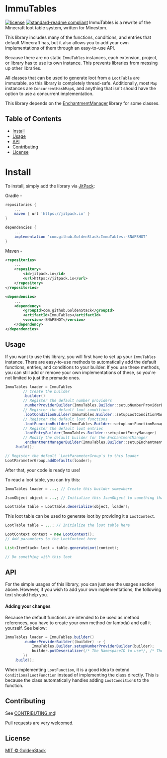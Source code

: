 # ImmuTables

[![license](https://img.shields.io/github/license/GoldenStack/ImmuTables?style=for-the-badge&color=dd2233)](../LICENSE)
[![standard-readme compliant](https://img.shields.io/badge/readme%20style-standard-brightgreen.svg?style=for-the-badge)](https://github.com/RichardLitt/standard-readme)
ImmuTables is a rewrite of the Minecraft loot table system, written for Minestom.

This library includes many of the functions, conditions, and entries that default Minecraft has, but it also allows you
to add your own implementations of them through an easy-to-use API.

Because there are no static `ImmuTables` instances, each extension, project, or library has to use its own instance.
This prevents libraries from messing up other libraries.

All classes that can be used to generate loot from a `LootTable` are immutable, so this library is completely
thread-safe. Additionally, most `Map` instances are `ConcurrentHashMap`s, and anything that isn't should have the option
to use a concurrent implementation.

This library depends on the [EnchantmentManager](https://github.com/GoldenStack/EnchantmentManager) library for some
classes.

## Table of Contents
- [Install](#install)
- [Usage](#usage)
- [API](#api)
- [Contributing](#contributing)
- [License](#license)


# Install

To install, simply add the library via [JitPack](https://jitpack.io/#GoldenStack/ImmuTables/-SNAPSHOT):

Gradle -
``` gradle
repositories {
    ...
    maven { url 'https://jitpack.io' }
}

dependencies {
    ...
    implementation 'com.github.GoldenStack:ImmuTables:-SNAPSHOT'
}
```

Maven -
``` xml
<repositories>
    ...
    <repository>
        <id>jitpack.io</id>
        <url>https://jitpack.io</url>
    </repository>
</repositories>

<dependencies>
    ...
    <dependency>
        <groupId>com.github.GoldenStack</groupId>
        <artifactId>ImmuTables</artifactId>
        <version>-SNAPSHOT</version>
    </dependency>
</dependencies>
```

## Usage

If you want to use this library, you will first have to set up your `ImmuTables` instance. There are easy-to-use methods
to automatically add the default functions, entries, and conditions to your builder. If you use these methods, you can
still add or remove your own implementations of these, so you're not limited to just the premade ones.
``` java
ImmuTables loader = ImmuTables
        // Create the builder
        .builder()
        // Register the default number providers
        .numberProviderBuilder(ImmuTables.Builder::setupNumberProviderBuilder)
        // Register the default loot conditions
        .lootConditionBuilder(ImmuTables.Builder::setupLootConditionManager)
        // Register the default loot functions
        .lootFunctionBuilder(ImmuTables.Builder::setupLootFunctionManager)
        // Register the default loot entries
        .lootEntryBuilder(ImmuTables.Builder::setupLootEntryManager)
        // Modify the default builder for the EnchantmentManager
        .enchantmentManagerBuilder(ImmuTables.Builder::setupEnchantmentManagerBuilder)
    .build();

// Register the default `LootParameterGroup`s to this loader
LootParameterGroup.addDefaults(loader);
```

After that, your code is ready to use!

To read a loot table, you can try this:

``` java
ImmuTables loader = ...; // Create this builder somewhere

JsonObject object = ...; // Initialize this JsonObject to something that should be read as a loot table

LootTable table = LootTable.deserialize(object, loader);
```

This loot table can be used to generate loot by providing it a `LootContext`.

``` java
LootTable table = ...; // Initialize the loot table here

LootContext context = new LootContext();
// Add parameters to the LootContext here

List<ItemStack> loot = table.generateLoot(context);

// Do something with this loot
```

## API
For the simple usages of this library, you can just see the usages section above.
However, if you wish to add your own implementations, the following text should help you.

#### Adding your changes
Because the default functions are intended to be used as method references, you have to create your own method (or
lambda) and call it yourself. See below:
``` java
ImmuTables loader = ImmuTables.builder()
        .numberProviderBuilder((builder) -> {
            ImmuTables.Builder.setupNumberProviderBuilder(builder);
            builder.putDeserializer(/* The NamespaceID to use*/, /* The deserialization method */)
        })
    .build();
```

When implementing `LootFunction`, it is a good idea to extend `ConditionalLootFunction` instead of implementing the
class directly. This is because the class automatically handles adding `LootCondition`s to the function.

## Contributing

See [CONTRIBUTING.md](CONTRIBUTING.md)!

Pull requests are very welcomed.

## License

[MIT © GoldenStack](../LICENSE)